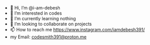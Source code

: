 - 👋 Hi, I’m @i-am-debesh
- 👀 I’m interested in codes
- 🌱 I’m currently learning nothing
- 💞️ I’m looking to collaborate on projects
- 📫 How to reach me https://www.instagram.com/iamdebesh391/
- my Email: codesmith391@proton.me

<!---
i-am-debesh/i-am-debesh is a ✨ special ✨ repository because its `README.md` (this file) appears on your GitHub profile.
You can click the Preview link to take a look at your changes.
--->
